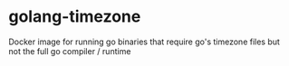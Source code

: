 # golang-timezone
Docker image for running go binaries that require go's timezone files but not the full go compiler / runtime
